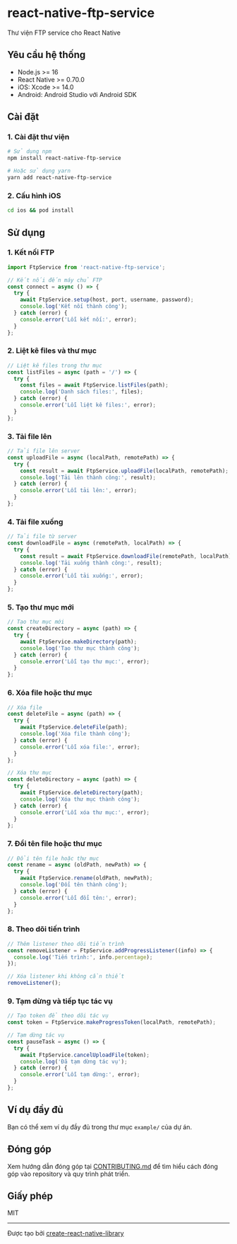 # react-native-ftp-service

Thư viện FTP service cho React Native

## Yêu cầu hệ thống

- Node.js >= 16
- React Native >= 0.70.0
- iOS: Xcode >= 14.0
- Android: Android Studio với Android SDK

## Cài đặt

### 1. Cài đặt thư viện

```sh
# Sử dụng npm
npm install react-native-ftp-service

# Hoặc sử dụng yarn
yarn add react-native-ftp-service
```

### 2. Cấu hình iOS

```sh
cd ios && pod install
```

## Sử dụng

### 1. Kết nối FTP

```js
import FtpService from 'react-native-ftp-service';

// Kết nối đến máy chủ FTP
const connect = async () => {
  try {
    await FtpService.setup(host, port, username, password);
    console.log('Kết nối thành công');
  } catch (error) {
    console.error('Lỗi kết nối:', error);
  }
};
```

### 2. Liệt kê files và thư mục

```js
// Liệt kê files trong thư mục
const listFiles = async (path = '/') => {
  try {
    const files = await FtpService.listFiles(path);
    console.log('Danh sách files:', files);
  } catch (error) {
    console.error('Lỗi liệt kê files:', error);
  }
};
```

### 3. Tải file lên

```js
// Tải file lên server
const uploadFile = async (localPath, remotePath) => {
  try {
    const result = await FtpService.uploadFile(localPath, remotePath);
    console.log('Tải lên thành công:', result);
  } catch (error) {
    console.error('Lỗi tải lên:', error);
  }
};
```

### 4. Tải file xuống

```js
// Tải file từ server
const downloadFile = async (remotePath, localPath) => {
  try {
    const result = await FtpService.downloadFile(remotePath, localPath);
    console.log('Tải xuống thành công:', result);
  } catch (error) {
    console.error('Lỗi tải xuống:', error);
  }
};
```

### 5. Tạo thư mục mới

```js
// Tạo thư mục mới
const createDirectory = async (path) => {
  try {
    await FtpService.makeDirectory(path);
    console.log('Tạo thư mục thành công');
  } catch (error) {
    console.error('Lỗi tạo thư mục:', error);
  }
};
```

### 6. Xóa file hoặc thư mục

```js
// Xóa file
const deleteFile = async (path) => {
  try {
    await FtpService.deleteFile(path);
    console.log('Xóa file thành công');
  } catch (error) {
    console.error('Lỗi xóa file:', error);
  }
};

// Xóa thư mục
const deleteDirectory = async (path) => {
  try {
    await FtpService.deleteDirectory(path);
    console.log('Xóa thư mục thành công');
  } catch (error) {
    console.error('Lỗi xóa thư mục:', error);
  }
};
```

### 7. Đổi tên file hoặc thư mục

```js
// Đổi tên file hoặc thư mục
const rename = async (oldPath, newPath) => {
  try {
    await FtpService.rename(oldPath, newPath);
    console.log('Đổi tên thành công');
  } catch (error) {
    console.error('Lỗi đổi tên:', error);
  }
};
```

### 8. Theo dõi tiến trình

```js
// Thêm listener theo dõi tiến trình
const removeListener = FtpService.addProgressListener((info) => {
  console.log('Tiến trình:', info.percentage);
});

// Xóa listener khi không cần thiết
removeListener();
```

### 9. Tạm dừng và tiếp tục tác vụ

```js
// Tạo token để theo dõi tác vụ
const token = FtpService.makeProgressToken(localPath, remotePath);

// Tạm dừng tác vụ
const pauseTask = async () => {
  try {
    await FtpService.cancelUploadFile(token);
    console.log('Đã tạm dừng tác vụ');
  } catch (error) {
    console.error('Lỗi tạm dừng:', error);
  }
};
```

## Ví dụ đầy đủ

Bạn có thể xem ví dụ đầy đủ trong thư mục `example/` của dự án.

## Đóng góp

Xem hướng dẫn đóng góp tại [CONTRIBUTING.md](CONTRIBUTING.md) để tìm hiểu cách đóng góp vào repository và quy trình phát triển.

## Giấy phép

MIT

---

Được tạo bởi [create-react-native-library](https://github.com/callstack/react-native-builder-bob)
